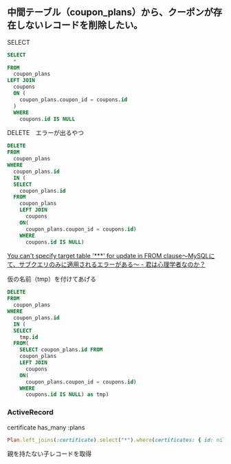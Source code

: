 ## 中間テーブル（coupon_plans）から、クーポンが存在しないレコードを削除したい。

SELECT

```sql
SELECT
  *
FROM
  coupon_plans
LEFT JOIN
  coupons
  ON (
    coupon_plans.coupon_id = coupons.id
  )
  WHERE
    coupons.id IS NULL
```

DELETE　エラーが出るやつ

```sql
DELETE
FROM
  coupon_plans
WHERE
  coupon_plans.id
  IN (
  SELECT
    coupon_plans.id 
  FROM
    coupon_plans
    LEFT JOIN
      coupons
    ON(
      coupon_plans.coupon_id = coupons.id)
    WHERE
      coupons.id IS NULL)
```

[You can't specify target table '\*\*\*' for update in FROM clause〜MySQLにて、サブクエリのみに適用されるエラーがある〜 \- 君は心理学者なのか？](https://karoten512.hatenablog.com/entry/2018/03/08/111917)

仮の名前（tmp）を付けてあげる

```sql
DELETE
FROM
  coupon_plans
WHERE
  coupon_plans.id
  IN (
  SELECT
    tmp.id 
  FROM(
    SELECT coupon_plans.id FROM
    coupon_plans
    LEFT JOIN
      coupons
    ON(
      coupon_plans.coupon_id = coupons.id)
    WHERE
      coupons.id IS NULL) as tmp)
```


### ActiveRecord

certificate has_many :plans

```ruby
Plan.left_joins(:certificate).select("*").where(certificates: { id: nil })
```

親を持たない子レコードを取得


